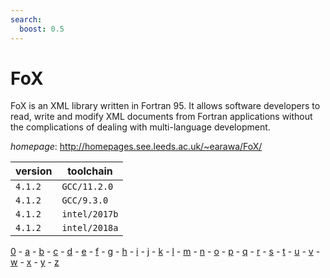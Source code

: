 ```yaml
---
search:
  boost: 0.5
---
```

# FoX

FoX is an XML library written in Fortran 95. It allows software developers to read, write and modify XML documents from Fortran applications without the complications of dealing with multi-language development.

*homepage*: <http://homepages.see.leeds.ac.uk/~earawa/FoX/>

version | toolchain
--------|----------
``4.1.2`` | ``GCC/11.2.0``
``4.1.2`` | ``GCC/9.3.0``
``4.1.2`` | ``intel/2017b``
``4.1.2`` | ``intel/2018a``

[0](../0/index.md) - [a](../a/index.md) - [b](../b/index.md) - [c](../c/index.md) - [d](../d/index.md) - [e](../e/index.md) - [f](../f/index.md) - [g](../g/index.md) - [h](../h/index.md) - [i](../i/index.md) - [j](../j/index.md) - [k](../k/index.md) - [l](../l/index.md) - [m](../m/index.md) - [n](../n/index.md) - [o](../o/index.md) - [p](../p/index.md) - [q](../q/index.md) - [r](../r/index.md) - [s](../s/index.md) - [t](../t/index.md) - [u](../u/index.md) - [v](../v/index.md) - [w](../w/index.md) - [x](../x/index.md) - [y](../y/index.md) - [z](../z/index.md)

